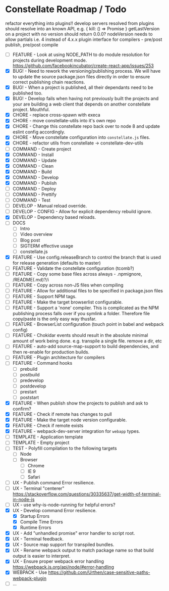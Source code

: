 # Constellate Roadmap / Todo

refactor everything into plugins!!
develop servers resolved from plugins should resolve into an known API, e.g. { kill: () => Promise }
getLastVersion on a project with no version should return 0.0.0?
nodeVersion needs to allow partials i.e. 4 instead of 4.x.x
plugin interface for compilers - pre/post publish, pre/post compile

 - [ ] FEATURE - Look at using NODE_PATH to do module resolution for projects during development mode.
       https://github.com/facebookincubator/create-react-app/issues/253
 - [X] BUG! - Need to rework the versioning/publishing process. We will have to update the source package.json files directly in order to ensure correct publishing chain reactions.
 - [X] BUG! - When a project is published, all their dependants need to be published too.
 - [X] BUG! - Develop fails when having not previously built the projects and your are building a web client that depends on another constellate project. Mouthful.
 - [X] CHORE - replace cross-spawn with execa
 - [X] CHORE - move constellate-utils into it's own repo
 - [X] CHORE - Change this constellate repo back over to node 8 and update eslint config accordingly.
 - [X] CHORE - Move constellate configuration into `constellate.js` files.
 - [X] CHORE - refactor utils from constellate -> constellate-dev-utils
 - [ ] COMMAND - Create project
 - [X] COMMAND - Install
 - [X] COMMAND - Update
 - [X] COMMAND - Clean
 - [X] COMMAND - Build
 - [X] COMMAND - Develop
 - [X] COMMAND - Publish
 - [ ] COMMAND - Deploy
 - [ ] COMMAND - Prettify
 - [ ] COMMAND - Test
 - [ ] DEVELOP - Manual reload override.
 - [ ] DEVELOP - CONFIG - Allow for explicit dependency rebuild ignore.
 - [X] DEVELOP - Dependency based reloads.
 - [ ] DOCS
   - [ ] Intro
   - [ ] Video overview
   - [ ] Blog post
   - [ ] SIGTERM effective usage
   - [ ] constellate.js
 - [X] FEATURE - Use config.releaseBranch to control the branch that is used for release generation (defaults to master)
 - [ ] FEATURE - Validate the constellate configuration (tcomb?)
 - [ ] FEATURE - Copy some base files across always - .npmignore, /README(.md)?/i
 - [ ] FEATURE - Copy across non-JS files when compiling
 - [ ] FEATURE - Allow for additional files to be specified in package.json files
 - [ ] FEATURE - Support NPM tags.
 - [ ] FEATURE - Make the target browserlist configurable.
 - [ ] FEATURE - Support a 'none' compiler. This is complicated as the NPM publishing process falls over if you symlink a folder. Therefore file copy/paste is the only easy way thusfar.
 - [ ] FEATURE - BrowserList configuration (touch point in babel and webpack config)
 - [ ] FEATURE - Chokidar events should result in the absolute minimal amount of work being done. e.g. transpile a single file. remove a dir, etc
 - [ ] FEATURE - auto-add source-map-support to build dependencies, and then re-enable for production builds.
 - [ ] FEATURE - Plugin architecture for compilers
 - [ ] FEATURE - Command hooks
   - [ ] prebuild
   - [ ] postbuild
   - [ ] predevelop
   - [ ] postdevelop
   - [ ] prestart
   - [ ] poststart
 - [X] FEATURE - When publish show the projects to publish and ask to confirm?
 - [X] FEATURE - Check if remote has changes to pull
 - [X] FEATURE - Make the target node version configurable.
 - [X] FEATURE - Check if remote exists
 - [X] FEATURE - webpack-dev-server integration for `webapp` types.
 - [ ] TEMPLATE - Application template
 - [ ] TEMPLATE - Empty project
 - [ ] TEST - Polyfill compilation to the following targets
    - [ ] Node
    - [ ] Browser
       - [ ] Chrome
       - [ ] IE 9
       - [ ] Safari
 - [ ] UX - Publish command Error resilience.
 - [ ] UX - Terminal "centerer" https://stackoverflow.com/questions/30335637/get-width-of-terminal-in-node-js
 - [ ] UX - use why-is-node-running for helpful errors?
 - [X] UX - Develop command Error resilience.
   - [X] Startup Errors
   - [X] Compile Time Errors
   - [X] Runtime Errors
 - [X] UX - Add "unhandled promise" error handler to script root.
 - [X] UX - Terminal feedback.
 - [X] UX - Source map support for transpiled bundles.
 - [X] UX - Rename webpack output to match package name so that build output is easier to interpret.
 - [X] UX - Ensure proper webpack error handling https://webpack.js.org/api/node/#error-handling
 - [X] WEBPACK - Use https://github.com/Urthen/case-sensitive-paths-webpack-plugin
 - [ ] ...
